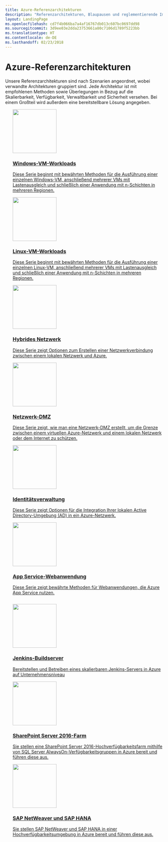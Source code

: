 ```yaml
---
title: Azure-Referenzarchitekturen
description: "Referenzarchitekturen, Blaupausen und reglementierende Implementierungsanweisungen für gängige Workloads in Azure"
layout: LandingPage
ms.openlocfilehash: cd7f4b066ba7a4af16767db013c607bc0697dd98
ms.sourcegitcommit: 3d9ee03e2dda23753661a80c7106d1789f5223bb
ms.translationtype: HT
ms.contentlocale: de-DE
ms.lasthandoff: 02/23/2018
---
```

<!-- This file is generated! -->
<!-- See the templates in ./build/reference-architectures  -->
<!-- See data in index.json -->

# <a name="azure-reference-architectures"></a>Azure-Referenzarchitekturen

Unsere Referenzarchitekturen sind nach Szenarien angeordnet, wobei verwandte Architekturen gruppiert sind. Jede Architektur ist mit empfohlenen Methoden sowie Überlegungen in Bezug auf die Skalierbarkeit, Verfügbarkeit, Verwaltbarkeit und Sicherheit versehen. Bei einem Großteil wird außerdem eine bereitstellbare Lösung angegeben.

<section class="series">
    <ul class="panelContent">
    <!-- Windows VM workloads -->
<li style="display: flex; flex-direction: column;">
    <a href="./virtual-machines-windows/index.md" style="display: flex; flex-direction: column; flex: 1 0 auto;">
        <div class="cardSize" style="flex: 1 0 auto; display: flex;">
            <div class="cardPadding" style="display: flex;">
                <div class="card">
                    <div class="cardImageOuter">
                        <div class="cardImage">
                            <img src="./virtual-machines-windows/images/n-tier.svg" height="140px" />
                        </div>
                    </div>
                    <div class="cardText">
                        <h3>Windows-VM-Workloads</h3>
                        <p>Diese Serie beginnt mit bewährten Methoden für die Ausführung einer einzelnen Windows-VM, anschließend mehrerer VMs mit Lastenausgleich und schließlich einer Anwendung mit n-Schichten in mehreren Regionen.</p>
                    </div>
                </div>
            </div>
        </div>
    </a>
</li>
    <!-- Linux VM workloads -->
<li style="display: flex; flex-direction: column;">
    <a href="./virtual-machines-linux/index.md" style="display: flex; flex-direction: column; flex: 1 0 auto;">
        <div class="cardSize" style="flex: 1 0 auto; display: flex;">
            <div class="cardPadding" style="display: flex;">
                <div class="card">
                    <div class="cardImageOuter">
                        <div class="cardImage">
                            <img src="./virtual-machines-linux/images/n-tier.svg" height="140px" />
                        </div>
                    </div>
                    <div class="cardText">
                        <h3>Linux-VM-Workloads</h3>
                        <p>Diese Serie beginnt mit bewährten Methoden für die Ausführung einer einzelnen Linux-VM, anschließend mehrerer VMs mit Lastenausgleich und schließlich einer Anwendung mit n-Schichten in mehreren Regionen.</p>
                    </div>
                </div>
            </div>
        </div>
    </a>
</li>
    <!-- Hybrid network -->
<li style="display: flex; flex-direction: column;">
    <a href="./hybrid-networking/index.md" style="display: flex; flex-direction: column; flex: 1 0 auto;">
        <div class="cardSize" style="flex: 1 0 auto; display: flex;">
            <div class="cardPadding" style="display: flex;">
                <div class="card">
                    <div class="cardImageOuter">
                        <div class="cardImage">
                            <img src="./hybrid-networking/images/vpn.svg" height="140px" />
                        </div>
                    </div>
                    <div class="cardText">
                        <h3>Hybrides Netzwerk</h3>
                        <p>Diese Serie zeigt Optionen zum Erstellen einer Netzwerkverbindung zwischen einem lokalen Netzwerk und Azure.</p>
                    </div>
                </div>
            </div>
        </div>
    </a>
</li>
    <!-- Network DMZ -->
<li style="display: flex; flex-direction: column;">
    <a href="./dmz/index.md" style="display: flex; flex-direction: column; flex: 1 0 auto;">
        <div class="cardSize" style="flex: 1 0 auto; display: flex;">
            <div class="cardPadding" style="display: flex;">
                <div class="card">
                    <div class="cardImageOuter">
                        <div class="cardImage">
                            <img src="./dmz/images/secure-vnet-dmz.svg" height="140px" />
                        </div>
                    </div>
                    <div class="cardText">
                        <h3>Netzwerk-DMZ</h3>
                        <p>Diese Serie zeigt, wie man eine Netzwerk-DMZ erstellt, um die Grenze zwischen einem virtuellen Azure-Netzwerk und einem lokalen Netzwerk oder dem Internet zu schützen.</p>
                    </div>
                </div>
            </div>
        </div>
    </a>
</li>
    <!-- Identity management -->
<li style="display: flex; flex-direction: column;">
    <a href="./identity/index.md" style="display: flex; flex-direction: column; flex: 1 0 auto;">
        <div class="cardSize" style="flex: 1 0 auto; display: flex;">
            <div class="cardPadding" style="display: flex;">
                <div class="card">
                    <div class="cardImageOuter">
                        <div class="cardImage">
                            <img src="./identity/images/adds-extend-domain.svg" height="140px" />
                        </div>
                    </div>
                    <div class="cardText">
                        <h3>Identitätsverwaltung</h3>
                        <p>Diese Serie zeigt Optionen für die Integration Ihrer lokalen Active Directory-Umgebung (AD) in ein Azure-Netzwerk.</p>
                    </div>
                </div>
            </div>
        </div>
    </a>
</li>
    <!-- App Service web application -->
<li style="display: flex; flex-direction: column;">
    <a href="./app-service-web-app/index.md" style="display: flex; flex-direction: column; flex: 1 0 auto;">
        <div class="cardSize" style="flex: 1 0 auto; display: flex;">
            <div class="cardPadding" style="display: flex;">
                <div class="card">
                    <div class="cardImageOuter">
                        <div class="cardImage">
                            <img src="./app-service-web-app/images/scalable-web-app.svg" height="140px" />
                        </div>
                    </div>
                    <div class="cardText">
                        <h3>App Service-Webanwendung</h3>
                        <p>Diese Serie zeigt bewährte Methoden für Webanwendungen, die Azure App Service nutzen.</p>
                    </div>
                </div>
            </div>
        </div>
    </a>
</li>
    </ul>
</section>

<ul class="panelContent cardsI">
    <!-- Jenkins build server -->
<li style="display: flex; flex-direction: column;">
    <a href="./jenkins/index.md" style="display: flex; flex-direction: column; flex: 1 0 auto;">
        <div class="cardSize" style="flex: 1 0 auto; display: flex;">
            <div class="cardPadding" style="display: flex;">
                <div class="card">
                    <div class="cardImageOuter">
                        <div class="cardImage">
                            <img src="./jenkins/images/logo.svg" height="140px" />
                        </div>
                    </div>
                    <div class="cardText">
                        <h3>Jenkins-Buildserver</h3>
                        <p>Bereitstellen und Betreiben eines skalierbaren Jenkins-Servers in Azure auf Unternehmensniveau</p>
                    </div>
                </div>
            </div>
        </div>
    </a>
</li>
    <!-- SharePoint Server 2016 farm -->
<li style="display: flex; flex-direction: column;">
    <a href="./sharepoint/index.md" style="display: flex; flex-direction: column; flex: 1 0 auto;">
        <div class="cardSize" style="flex: 1 0 auto; display: flex;">
            <div class="cardPadding" style="display: flex;">
                <div class="card">
                    <div class="cardImageOuter">
                        <div class="cardImage">
                            <img src="./sharepoint/images/sharepoint.svg" height="140px" />
                        </div>
                    </div>
                    <div class="cardText">
                        <h3>SharePoint Server 2016-Farm</h3>
                        <p>Sie stellen eine SharePoint Server 2016-Hochverfügbarkeitsfarm mithilfe von SQL Server AlwaysOn-Verfügbarkeitsgruppen in Azure bereit und führen diese aus.</p>
                    </div>
                </div>
            </div>
        </div>
    </a>
</li>
    <!-- SAP NetWeaver and SAP HANA -->
<li style="display: flex; flex-direction: column;">
    <a href="./sap/index.md" style="display: flex; flex-direction: column; flex: 1 0 auto;">
        <div class="cardSize" style="flex: 1 0 auto; display: flex;">
            <div class="cardPadding" style="display: flex;">
                <div class="card">
                    <div class="cardImageOuter">
                        <div class="cardImage">
                            <img src="./sap/images/sap.svg" height="140px" />
                        </div>
                    </div>
                    <div class="cardText">
                        <h3>SAP NetWeaver und SAP HANA</h3>
                        <p>Sie stellen SAP NetWeaver und SAP HANA in einer Hochverfügbarkeitsumgebung in Azure bereit und führen diese aus.</p>
                    </div>
                </div>
            </div>
        </div>
    </a>
</li>
</ul>